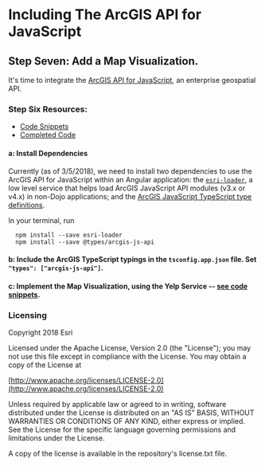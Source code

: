 # Including The ArcGIS API for JavaScript


## Step Seven: Add a Map Visualization.
It's time to integrate the [ArcGIS API for JavaScript](https://developers.arcgis.com/javascript), an enterprise geospatial API.

### Step Six Resources:
* [Code Snippets](https://github.com/sean-olson-e/Rapid-Application-Development-using-Angular-CLI/tree/master/project_apps/7-incorporating-ArcGIS-API/src/snippets)
* [Completed Code](https://github.com/sean-olson-e/Rapid-Application-Development-using-Angular-CLI/tree/master/project_apps/8-finished-app/src/app)

#### a: Install Dependencies
Currently (as of 3/5/2018), we need to install two dependencies to use the ArcGIS API for JavaScript within an 
Angular application: the [`esri-loader`](https://github.com/Esri/esri-loader#usage), a low level service 
that helps load ArcGIS JavaScript API modules (v3.x or v4.x) in non-Dojo applications; and the [ArcGIS 
JavaScript TypeScript type definitions](https://github.com/Esri/jsapi-resources/tree/master/4.x/typescript).


In your terminal, run
```
  npm install --save esri-loader
  npm install --save @types/arcgis-js-api
```

#### b: Include the ArcGIS TypeScript typings in the `tsconfig.app.json` file.  Set `"types": ["arcgis-js-api"]`. 


#### c: Implement the Map Visualization, using the Yelp Service -- [see code snippets](https://github.com/sean-olson-e/Rapid-Application-Development-using-Angular-CLI/tree/master/project_apps/7-incorporating-ArcGIS-API/src/snippets).



### Licensing

Copyright 2018 Esri

Licensed under the Apache License, Version 2.0 (the "License"); you may not use this file except in compliance with the License. You may obtain a copy of the License at

[http://www.apache.org/licenses/LICENSE-2.0](http://www.apache.org/licenses/LICENSE-2.0)

Unless required by applicable law or agreed to in writing, software distributed under the License is distributed on an "AS IS" BASIS, WITHOUT WARRANTIES OR CONDITIONS OF ANY KIND, either express or implied. See the License for the specific language governing permissions and limitations under the License.

A copy of the license is available in the repository's license.txt file.
